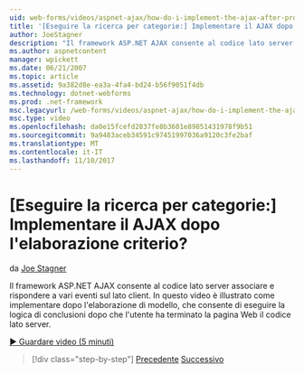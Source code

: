 ```yaml
---
uid: web-forms/videos/aspnet-ajax/how-do-i-implement-the-ajax-after-processing-pattern
title: '[Eseguire la ricerca per categorie:] Implementare il AJAX dopo l''elaborazione criterio? | Microsoft Docs'
author: JoeStagner
description: "Il framework ASP.NET AJAX consente al codice lato server associare e rispondere a vari eventi sul lato client. In questo video è spiegato come implementare il Aft..."
ms.author: aspnetcontent
manager: wpickett
ms.date: 06/21/2007
ms.topic: article
ms.assetid: 9a382d8e-ea3a-4fa4-bd24-b56f9051f4db
ms.technology: dotnet-webforms
ms.prod: .net-framework
msc.legacyurl: /web-forms/videos/aspnet-ajax/how-do-i-implement-the-ajax-after-processing-pattern
msc.type: video
ms.openlocfilehash: da0e15fcefd2837fe8b3601e89851431978f9b51
ms.sourcegitcommit: 9a9483aceb34591c97451997036a9120c3fe2baf
ms.translationtype: MT
ms.contentlocale: it-IT
ms.lasthandoff: 11/10/2017
---
```

<a name="how-do-i-implement-the-ajax-after-processing-pattern"></a>[Eseguire la ricerca per categorie:] Implementare il AJAX dopo l'elaborazione criterio?
====================
da [Joe Stagner](https://github.com/JoeStagner)

Il framework ASP.NET AJAX consente al codice lato server associare e rispondere a vari eventi sul lato client. In questo video è illustrato come implementare dopo l'elaborazione di modello, che consente di eseguire la logica di conclusioni dopo che l'utente ha terminato la pagina Web il codice lato server.

[&#9654; Guardare video (5 minuti)](https://channel9.msdn.com/Blogs/ASP-NET-Site-Videos/how-do-i-implement-the-ajax-after-processing-pattern)

>[!div class="step-by-step"]
[Precedente](how-do-i-use-the-aspnet-ajax-history-control.md)
[Successivo](how-do-i-update-multiple-regions-of-a-page-with-aspnet-ajax.md)
